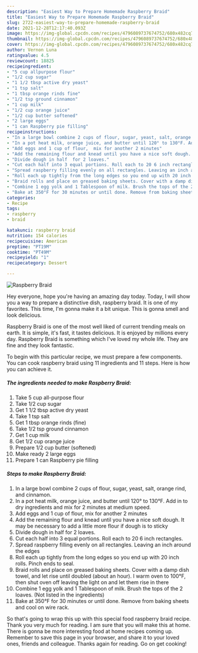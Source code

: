 ```yaml
---
description: "Easiest Way to Prepare Homemade Raspberry Braid"
title: "Easiest Way to Prepare Homemade Raspberry Braid"
slug: 2722-easiest-way-to-prepare-homemade-raspberry-braid
date: 2021-12-28T12:17:40.093Z
image: https://img-global.cpcdn.com/recipes/4796089737674752/680x482cq70/raspberry-braid-recipe-main-photo.jpg
thumbnail: https://img-global.cpcdn.com/recipes/4796089737674752/680x482cq70/raspberry-braid-recipe-main-photo.jpg
cover: https://img-global.cpcdn.com/recipes/4796089737674752/680x482cq70/raspberry-braid-recipe-main-photo.jpg
author: Vernon Luna
ratingvalue: 4.5
reviewcount: 18825
recipeingredient:
- "5 cup allpurpose flour"
- "1/2 cup sugar"
- "1 1/2 tbsp active dry yeast"
- "1 tsp salt"
- "1 tbsp orange rinds fine"
- "1/2 tsp ground cinnamon"
- "1 cup milk"
- "1/2 cup orange juice"
- "1/2 cup butter softened"
- "2 large eggs"
- "1 can Raspberry pie filling"
recipeinstructions:
- "In a large bowl combine 2 cups of flour, sugar, yeast, salt, orange rind, and cinnamon."
- "In a pot heat milk, orange juice, and butter until 120° to 130°F. Add in to dry ingredients and mix for 2 minutes at medium speed."
- "Add eggs and 1 cup of flour,  mix for another 2 minutes"
- "Add the remaining flour and knead until you have a nice soft dough. It may be necessary to add a little more flour if dough is to sticky"
- "Divide dough in half  for 2 loaves."
- "Cut each half into 3 equal portions. Roll each to 20 6 inch rectangles."
- "Spread raspberry filling evenly on all rectangles. Leaving an inch around the edges"
- "Roll each up tightly from the long edges so you end up with 20 inch rolls. Pinch ends to seal."
- "Braid rolls and place on greased baking sheets. Cover with a damp dish towel, and let rise until doubled (about an hour). I warm oven to 100°F, then shut oven off leaving the light on and let them rise in there"
- "Combine 1 egg yolk and 1 Tablespoon of milk. Brush the tops of the 2 loaves. (Not listed in the ingredients)"
- "Bake at 350°F for 30 minutes or until done. Remove from baking sheets and cool on wire rack."
categories:
- Recipe
tags:
- raspberry
- braid

katakunci: raspberry braid 
nutrition: 154 calories
recipecuisine: American
preptime: "PT19M"
cooktime: "PT49M"
recipeyield: "1"
recipecategory: Dessert

---
```



![Raspberry Braid](https://img-global.cpcdn.com/recipes/4796089737674752/680x482cq70/raspberry-braid-recipe-main-photo.jpg)

Hey everyone, hope you're having an amazing day today. Today, I will show you a way to prepare a distinctive dish, raspberry braid. It is one of my favorites. This time, I'm gonna make it a bit unique. This is gonna smell and look delicious.

Raspberry Braid is one of the most well liked of current trending meals on earth. It is simple, it's fast, it tastes delicious. It is enjoyed by millions every day. Raspberry Braid is something which I've loved my whole life. They are fine and they look fantastic.




To begin with this particular recipe, we must prepare a few components. You can cook raspberry braid using 11 ingredients and 11 steps. Here is how you can achieve it.

<!--inarticleads1-->

##### The ingredients needed to make Raspberry Braid:

1. Take 5 cup all-purpose flour
1. Take 1/2 cup sugar
1. Get 1 1/2 tbsp active dry yeast
1. Take 1 tsp salt
1. Get 1 tbsp orange rinds (fine)
1. Take 1/2 tsp ground cinnamon
1. Get 1 cup milk
1. Get 1/2 cup orange juice
1. Prepare 1/2 cup butter (softened)
1. Make ready 2 large eggs
1. Prepare 1 can Raspberry pie filling




<!--inarticleads2-->

##### Steps to make Raspberry Braid:

1. In a large bowl combine 2 cups of flour, sugar, yeast, salt, orange rind, and cinnamon.
1. In a pot heat milk, orange juice, and butter until 120° to 130°F. Add in to dry ingredients and mix for 2 minutes at medium speed.
1. Add eggs and 1 cup of flour,  mix for another 2 minutes
1. Add the remaining flour and knead until you have a nice soft dough. It may be necessary to add a little more flour if dough is to sticky
1. Divide dough in half  for 2 loaves.
1. Cut each half into 3 equal portions. Roll each to 20 6 inch rectangles.
1. Spread raspberry filling evenly on all rectangles. Leaving an inch around the edges
1. Roll each up tightly from the long edges so you end up with 20 inch rolls. Pinch ends to seal.
1. Braid rolls and place on greased baking sheets. Cover with a damp dish towel, and let rise until doubled (about an hour). I warm oven to 100°F, then shut oven off leaving the light on and let them rise in there
1. Combine 1 egg yolk and 1 Tablespoon of milk. Brush the tops of the 2 loaves. (Not listed in the ingredients)
1. Bake at 350°F for 30 minutes or until done. Remove from baking sheets and cool on wire rack.




So that's going to wrap this up with this special food raspberry braid recipe. Thank you very much for reading. I am sure that you will make this at home. There is gonna be more interesting food at home recipes coming up. Remember to save this page in your browser, and share it to your loved ones, friends and colleague. Thanks again for reading. Go on get cooking!
